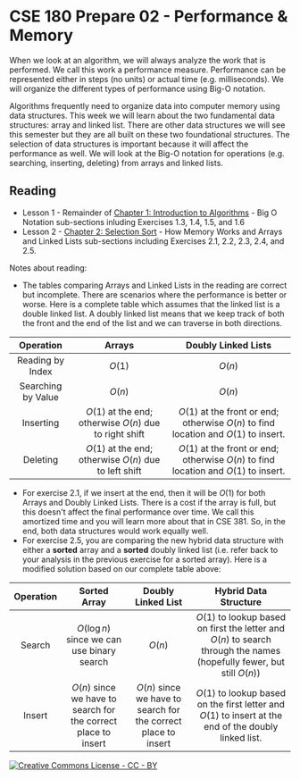 # CSE 180 Prepare 02 - Performance & Memory

When we look at an algorithm, we will always analyze the work that is performed.  We call this work a performance measure.  Performance can be represented either in steps (no units) or actual time (e.g. milliseconds).  We will organize the different types of performance using Big-O notation.

Algorithms frequently need to organize data into computer memory using data structures.  This week we will learn about the two fundamental data structures: array and linked list.  There are other data structures we will see this semester but they are all built on these two foundational structures.  The selection of data structures is important because it will affect the performance as well.  We will look at the Big-O notation for operations (e.g. searching, inserting, deleting) from arrays and linked lists.

## Reading

* Lesson 1 - Remainder of [Chapter 1: Introduction to Algorithms](https://learning.oreilly.com/library/view/grokking-algorithms/9781617292231/OEBPS/Text/kindle_split_007.html) - Big O Notation sub-sections inluding Exercises 1.3, 1.4, 1.5, and 1.6
* Lesson 2 - [Chapter 2: Selection Sort](https://learning.oreilly.com/library/view/grokking-algorithms/9781617292231/OEBPS/Text/kindle_split_008.html) - How Memory Works and Arrays and Linked Lists sub-sections including Exercises 2.1, 2.2, 2.3, 2.4, and 2.5.

Notes about reading:

* The tables comparing Arrays and Linked Lists in the reading are correct but incomplete.  There are scenarios where the performance is better or worse.  Here is a complete table which assumes that the linked list is a double linked list.  A doubly linked list means that we keep track of both the front and the end of the list and we can traverse in both directions.

|Operation|Arrays|Doubly Linked Lists|
|:-:|:-:|:-:|
|Reading by Index|$O(1)$|$O(n)$|
|Searching by Value|$O(n)$|$O(n)$|
|Inserting|$O(1)$ at the end; otherwise $O(n)$ due to right shift|$O(1)$ at the front or end; otherwise $O(n)$ to find location and $O(1)$ to insert.|
|Deleting|$O(1)$ at the end; otherwise $O(n)$ due to left shift|$O(1)$ at the front or end; otherwise $O(n)$ to find location and $O(1)$ to insert.

* For exercise 2.1, if we insert at the end, then it will be $O(1)$ for both Arrays and Doubly Linked Lists.  There is a cost if the array is full, but this doesn't affect the final performance over time.  We call this amortized time and you will learn more about that in CSE 381.  So, in the end, both data structures would work equally well.
* For exercise 2.5, you are comparing the new hybrid data structure with either a **sorted** array and a **sorted** doubly linked list (i.e. refer back to your analysis in the previous exercise for a sorted array).  Here is a modified solution based on our complete table above:

|Operation|Sorted Array|Doubly Linked List|Hybrid Data Structure|
|:-:|:-:|:-:|:-:|
|Search|$O(\log n)$ since we can use binary search|$O(n)$|$O(1)$ to lookup based on first the letter and $O(n)$ to search through the names (hopefully fewer, but still $O(n)$)|
|Insert|$O(n)$ since we have to search for the correct place to insert|$O(n)$ since we have to search for the correct place to insert|$O(1)$ to lookup based on the first letter and $O(1)$ to insert at the end of the doubly linked list.|

[![Creative Commons License - CC - BY](https://i.creativecommons.org/l/by/4.0/88x31.png)](http://creativecommons.org/licenses/by/4.0/)
